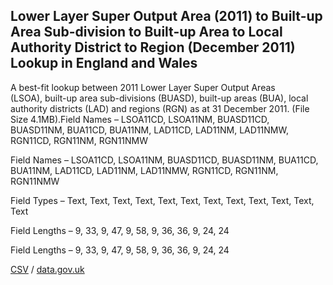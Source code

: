 ## Lower Layer Super Output Area (2011) to Built-up Area Sub-division to Built-up Area to Local Authority District to Region (December 2011) Lookup in England and Wales

A best-fit lookup between 2011 Lower Layer Super Output Areas (LSOA), built-up area sub-divisions (BUASD), built-up areas (BUA), local authority districts (LAD) and regions (RGN) as at 31 December 2011. (File Size 4.1MB).Field Names – LSOA11CD, LSOA11NM, BUASD11CD, BUASD11NM, BUA11CD, BUA11NM, LAD11CD, LAD11NM, LAD11NMW, RGN11CD, RGN11NM, RGN11NMW

Field Names – LSOA11CD, LSOA11NM, BUASD11CD, BUASD11NM, BUA11CD, BUA11NM, LAD11CD, LAD11NM, LAD11NMW, RGN11CD, RGN11NM, RGN11NMW

Field Types – Text, Text, Text,
Text, Text, Text, Text, Text, Text, Text, Text, Text

Field Lengths – 9, 33, 9, 47, 9, 58, 9, 36, 36, 9, 24, 24

Field Lengths – 9, 33, 9, 47, 9, 58, 9, 36, 36, 9, 24, 24

[CSV](../csv/237.csv) / [data.gov.uk](https://data.gov.uk/dataset/94f709ea-01d3-4dfd-8f85-fa2e827eb6b1/lower-layer-super-output-area-2011-to-built-up-area-sub-division-to-built-up-area-to-local-authority-district-to-region-december-2011-lookup-in-england-and-wales)

